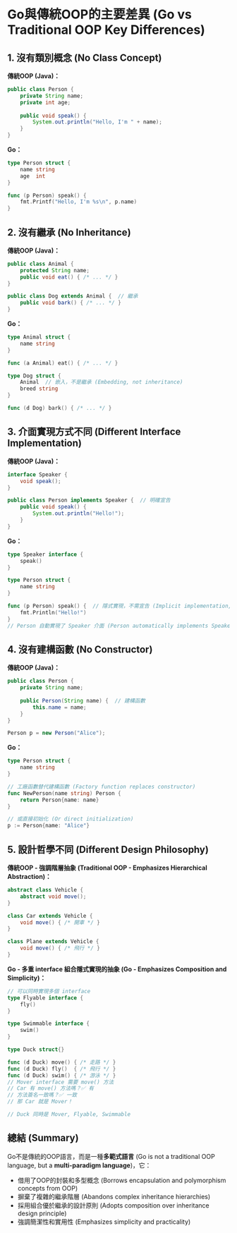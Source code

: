 # Go與傳統OOP的主要差異 (Go vs Traditional OOP Key Differences)

## 1. 沒有類別概念 (No Class Concept)

**傳統OOP (Java)：**
```java
public class Person {
    private String name;
    private int age;
    
    public void speak() {
        System.out.println("Hello, I'm " + name);
    }
}
```

**Go：**
```go
type Person struct {
    name string
    age  int
}

func (p Person) speak() {
    fmt.Printf("Hello, I'm %s\n", p.name)
}
```

## 2. 沒有繼承 (No Inheritance)

**傳統OOP (Java)：**
```java
public class Animal {
    protected String name;
    public void eat() { /* ... */ }
}

public class Dog extends Animal {  // 繼承
    public void bark() { /* ... */ }
}
```

**Go：**
```go
type Animal struct {
    name string
}

func (a Animal) eat() { /* ... */ }

type Dog struct {
    Animal  // 嵌入，不是繼承 (Embedding, not inheritance)
    breed string
}

func (d Dog) bark() { /* ... */ }
```

## 3. 介面實現方式不同 (Different Interface Implementation)

**傳統OOP (Java)：**
```java
interface Speaker {
    void speak();
}

public class Person implements Speaker {  // 明確宣告
    public void speak() {
        System.out.println("Hello!");
    }
}
```

**Go：**
```go
type Speaker interface {
    speak()
}

type Person struct {
    name string
}

func (p Person) speak() {  // 隱式實現，不需宣告 (Implicit implementation, no declaration needed)
    fmt.Println("Hello!")
}
// Person 自動實現了 Speaker 介面 (Person automatically implements Speaker interface)
```

## 4. 沒有建構函數 (No Constructor)

**傳統OOP (Java)：**
```java
public class Person {
    private String name;
    
    public Person(String name) {  // 建構函數
        this.name = name;
    }
}

Person p = new Person("Alice");
```

**Go：**
```go
type Person struct {
    name string
}

// 工廠函數替代建構函數 (Factory function replaces constructor)
func NewPerson(name string) Person {
    return Person{name: name}
}

// 或直接初始化 (Or direct initialization)
p := Person{name: "Alice"}
```

## 5. 設計哲學不同 (Different Design Philosophy)

**傳統OOP - 強調階層抽象 (Traditional OOP - Emphasizes Hierarchical Abstraction)：**
```java
abstract class Vehicle {
    abstract void move();
}

class Car extends Vehicle {
    void move() { /* 開車 */ }
}

class Plane extends Vehicle {
    void move() { /* 飛行 */ }
}
```

**Go - 多重 interface 組合隱式實現的抽象 (Go - Emphasizes Composition and Simplicity)：**
```go
// 可以同時實現多個 interface
type Flyable interface {
    fly()
}

type Swimmable interface {
    swim()
}

type Duck struct{}

func (d Duck) move() { /* 走路 */ }
func (d Duck) fly()  { /* 飛行 */ }  
func (d Duck) swim() { /* 游泳 */ }
// Mover interface 需要 move() 方法
// Car 有 move() 方法嗎？✅ 有
// 方法簽名一致嗎？✅ 一致
// 那 Car 就是 Mover！

// Duck 同時是 Mover, Flyable, Swimmable

```

## 總結 (Summary)

Go不是傳統的OOP語言，而是一種**多範式語言** (Go is not a traditional OOP language, but a **multi-paradigm language**)，它：
- 借用了OOP的封裝和多型概念 (Borrows encapsulation and polymorphism concepts from OOP)
- 摒棄了複雜的繼承階層 (Abandons complex inheritance hierarchies)
- 採用組合優於繼承的設計原則 (Adopts composition over inheritance design principle)
- 強調簡潔性和實用性 (Emphasizes simplicity and practicality)